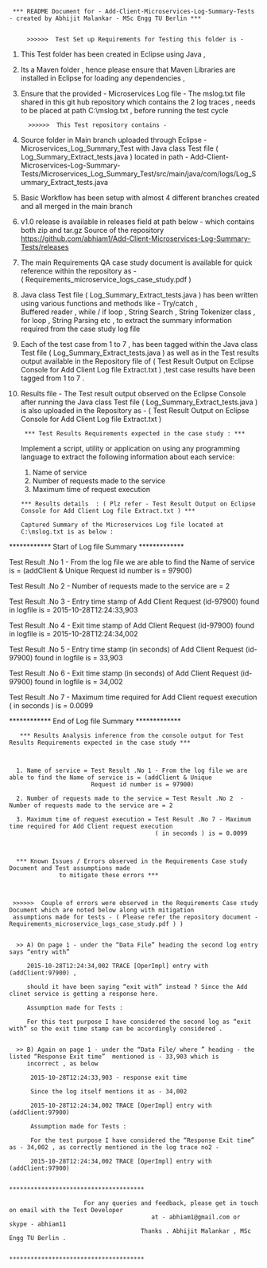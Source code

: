 
     *** README Document for - Add-Client-Microservices-Log-Summary-Tests - created by Abhijit Malankar - MSc Engg TU Berlin ***
     
     
         >>>>>>  Test Set up Requirements for Testing this folder is - 

1) This Test folder has been created in Eclipse using Java ,  
2) Its a Maven folder , hence please ensure that Maven Libraries are installed in Eclipse for loading any dependencies , 
3) Ensure that the provided - Microservices Log file - The mslog.txt file shared in this git hub repository which contains the 2 log 
   traces , needs to be placed at path C:\\mslog.txt , before running the test cycle 

         >>>>>>  This Test repository contains - 
                  
1) Source folder in Main branch uploaded through Eclipse  - Microservices_Log_Summary_Test
with Java class Test file ( Log_Summary_Extract_tests.java ) located in path - 
Add-Client-Microservices-Log-Summary-Tests/Microservices_Log_Summary_Test/src/main/java/com/logs/Log_Summary_Extract_tests.java

2) Basic Workflow has been setup with almost 4 different branches created and all merged in the main branch 

3) v1.0 release is available in releases field at path below - which contains both zip and tar.gz Source of the repository
    https://github.com/abhiam1/Add-Client-Microservices-Log-Summary-Tests/releases 
    
4) The main Requirements QA case study document is available for quick reference within the repository as  -   
    ( Requirements_microservice_logs_case_study.pdf )

5) Java class Test file ( Log_Summary_Extract_tests.java ) has been written using various functions and methods like - Try/catch ,    
    Buffered reader , while / if loop , String Search , String Tokenizer class , for loop , String Parsing  etc , to extract the 
    summary information required from the case study log file 
    
6) Each of the test case from 1 to 7 , has been tagged within the Java class Test file ( Log_Summary_Extract_tests.java ) as well as in    the Test results output available in the Repository file of (  Test Result Output on Eclipse Console for Add Client Log file 
    Extract.txt ) ,test case results have been tagged from 1 to 7 .   

7) Results file - The Test result output observed on the Eclipse Console after running the Java class Test file 
   ( Log_Summary_Extract_tests.java ) is also uploaded in the Repository as -
   ( Test Result Output on Eclipse Console for Add Client Log file Extract.txt ) 
   

        *** Test Results Requirements expected in the case study : ***

     Implement a script, utility or application on using any programming language to extract the following information about each 
     service:
      1. Name of service
      2. Number of requests made to the service
      3. Maximum time of request execution


       *** Results details  : ( Plz refer - Test Result Output on Eclipse Console for Add Client Log file Extract.txt ) *** 

       Captured Summary of the Microservices Log file located at C:\mslog.txt is as below : 
 
 ************ Start of Log file Summary ************* 
 
 Test Result .No 1 - From the log file we are able to find the Name of service is = (addClient & Unique Request id number is = 97900)
 
 Test Result .No 2  - Number of requests made to the service are = 2
 
 Test Result .No 3  - Entry time stamp of Add Client Request (id-97900) found in logfile is = 2015-10-28T12:24:33,903
 
 Test Result .No 4  - Exit time stamp of Add Client Request (id-97900) found in logfile is = 2015-10-28T12:24:34,002
 
 Test Result .No 5  - Entry time stamp (in seconds) of Add Client Request (id-97900) found in logfile is = 33,903
 
 Test Result .No 6 - Exit time stamp (in seconds) of Add Client Request (id-97900) found in logfile is = 34,002
 
 Test Result .No 7 - Maximum time required for Add Client request execution ( in seconds ) is = 0.0099
 
 ************ End of Log file Summary ************* 
 


       *** Results Analysis inference from the console output for Test Results Requirements expected in the case study ***
       


      1. Name of service = Test Result .No 1 - From the log file we are able to find the Name of service is = (addClient & Unique 
                           Request id number is = 97900)
      
      2. Number of requests made to the service = Test Result .No 2  - Number of requests made to the service are = 2
      
      3. Maximum time of request execution = Test Result .No 7 - Maximum time required for Add Client request execution 
                                             ( in seconds ) is = 0.0099
       
       
      
      *** Known Issues / Errors observed in the Requirements Case study Document and Test assumptions made 
                  to mitigate these errors ***
          
      
     
     >>>>>>  Couple of errors were observed in the Requirements Case study Document which are noted below along with mitigation 
     assumptions made for tests - ( Please refer the repository document - Requirements_microservice_logs_case_study.pdf ) )

     
      >> A) On page 1 - under the “Data File” heading the second log entry says “entry with”

         2015-10-28T12:24:34,002 TRACE [OperImpl] entry with (addClient:97900) ,

         should it have been saying “exit with” instead ? Since the Add clinet service is getting a response here.

         Assumption made for Tests : 

         For this test purpose I have considered the second log as “exit with” so the exit time stamp can be accordingly considered .

 
      >> B) Again on page 1 - under the “Data File/ where ” heading - the listed “Response Exit time”  mentioned is - 33,903 which is 
         incorrect , as below

          2015-10-28T12:24:33,903 - response exit time 

          Since the log itself mentions it as - 34,002 

          2015-10-28T12:24:34,002 TRACE [OperImpl] entry with (addClient:97900) 

          Assumption made for Tests : 

          For the test purpose I have considered the “Response Exit time” as - 34,002 , as correctly mentioned in the log trace no2 -

          2015-10-28T12:24:34,002 TRACE [OperImpl] entry with (addClient:97900) 
          
                                            **************************************    
          
                         For any queries and feedback, please get in touch on email with the Test Developer 
                                            at - abhiam1@gmail.com or skype - abhiam11 
                                         Thanks . Abhijit Malankar , MSc Engg TU Berlin . 

                                            **************************************
   
